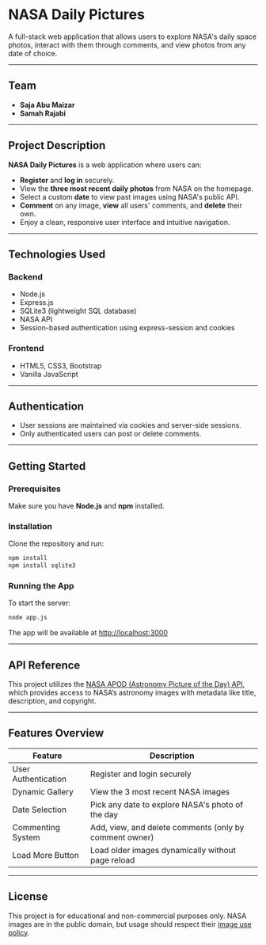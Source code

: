# NASA Daily Pictures

A full-stack web application that allows users to explore NASA's daily space photos, interact with them through comments, and view photos from any date of choice.

---

## Team

* **Saja Abu Maizar**
* **Samah Rajabi**

---

## Project Description

**NASA Daily Pictures** is a web application where users can:

* **Register** and **log in** securely.
* View the **three most recent daily photos** from NASA on the homepage.
* Select a custom **date** to view past images using NASA's public API.
* **Comment** on any image, **view** all users' comments, and **delete** their own.
* Enjoy a clean, responsive user interface and intuitive navigation.

---

## Technologies Used

### Backend

* Node.js
* Express.js
* SQLite3 (lightweight SQL database)
* NASA API
* Session-based authentication using express-session and cookies

### Frontend

* HTML5, CSS3, Bootstrap
* Vanilla JavaScript

---

## Authentication

* User sessions are maintained via cookies and server-side sessions.
* Only authenticated users can post or delete comments.

---

## Getting Started

### Prerequisites

Make sure you have **Node.js** and **npm** installed.

### Installation

Clone the repository and run:

```bash
npm install
npm install sqlite3
```

### Running the App

To start the server:

```bash
node app.js
```

The app will be available at [http://localhost:3000](http://localhost:3000)

---

## API Reference

This project utilizes the [NASA APOD (Astronomy Picture of the Day) API](https://api.nasa.gov/), which provides access to NASA’s astronomy images with metadata like title, description, and copyright.

---

## Features Overview

| Feature             | Description                                            |
| ------------------- | ------------------------------------------------------ |
| User Authentication | Register and login securely                            |
| Dynamic Gallery     | View the 3 most recent NASA images                     |
| Date Selection      | Pick any date to explore NASA's photo of the day       |
| Commenting System   | Add, view, and delete comments (only by comment owner) |
| Load More Button    | Load older images dynamically without page reload      |

---

## License

This project is for educational and non-commercial purposes only.
NASA images are in the public domain, but usage should respect their [image use policy](https://www.nasa.gov/multimedia/guidelines/index.html).